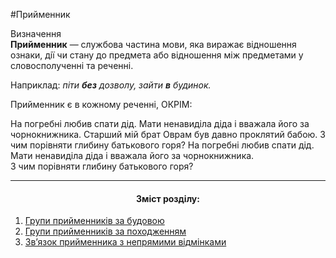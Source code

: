 #Прийменник

<div class="eoz-wrap">
<span class="eoz">Визначення</span>
<div class="eoz-text">
<strong>Прийменник</strong> — службова частина мови, яка виражає вiдношення ознаки, дiї чи стану до предмета або вiдношення мiж предметами у словосполученнi та реченнi.
</div>
</div>

Наприклад: <i>пiти <b>без</b> дозволу, зайти <b>в</b> будинок.</i>

<quiz> 
    <question>
       <p>Прийменник є в кожному реченні, ОКРІМ:</p>
           <answer>На погребні любив спати дід.</answer>
           <answer>Мати ненавиділа діда і вважала його за чорнокнижника.</answer>
           <answer correct>Старший мій брат Оврам був давно проклятий бабою.</answer>
           <answer>З чим порівняти глибину батькового горя?</answer>
      <explanation>
На погребні любив спати дід.<br>
Мати ненавиділа діда і вважала його за чорнокнижника.<br>
З чим порівняти глибину батькового горя?
</explanation>
    </question>
</quiz> 

<hr>
<center><h4>Зміст розділу:</h4></center>

1. [Групи прийменникiв за будовою](grupi_priymennikiv_za_budovoyu.md)
2. [Групи прийменникiв за походженням](grupi_priymennikiv_za_pohodjennyam.md)
3. [Зв’язок прийменника з непрямими вiдмiнками](znyazok_priymennika_z_nepryamimi_vidminkami_imennika.md)
